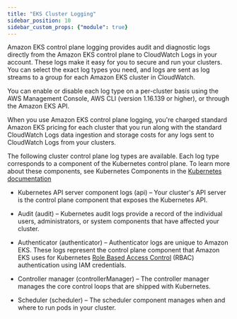 ```yaml
---
title: "EKS Cluster Logging"
sidebar_position: 10
sidebar_custom_props: {"module": true}
---
```


Amazon EKS control plane logging provides audit and diagnostic logs directly from the Amazon EKS control plane to CloudWatch Logs in your account. These logs make it easy for you to secure and run your clusters. You can select the exact log types you need, and logs are sent as log streams to a group for each Amazon EKS cluster in CloudWatch.

You can enable or disable each log type on a per-cluster basis using the AWS Management Console, AWS CLI (version 1.16.139 or higher), or through the Amazon EKS API.

When you use Amazon EKS control plane logging, you're charged standard Amazon EKS pricing for each cluster that you run along with the standard CloudWatch Logs data ingestion and storage costs for any logs sent to CloudWatch Logs from your clusters.

The following cluster control plane log types are available. Each log type corresponds to a component of the Kubernetes control plane. To learn more about these components, see Kubernetes Components in the [Kubernetes documentation](https://kubernetes.io/docs/concepts/overview/components/)


- Kubernetes API server component logs (api) – Your cluster's API server is the control plane component that exposes the Kubernetes API. 

- Audit (audit) – Kubernetes audit logs provide a record of the individual users, administrators, or system components that have affected your cluster. 

- Authenticator (authenticator) – Authenticator logs are unique to Amazon EKS. These logs represent the control plane component that Amazon EKS uses for Kubernetes [Role Based Access Control](https://kubernetes.io/docs/admin/authorization/rbac/) (RBAC) authentication using IAM credentials. 

- Controller manager (controllerManager) – The controller manager manages the core control loops that are shipped with Kubernetes. 

- Scheduler (scheduler) – The scheduler component manages when and where to run pods in your cluster. 

